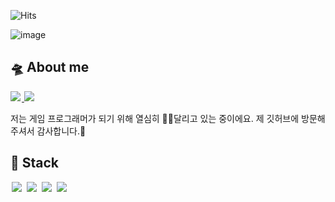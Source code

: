 
<!--방문자 수, 깃허브 팔로워 수-->
![Hits](https://hits.seeyoufarm.com/api/count/incr/badge.svg?url=https%3A%2F%2Fgithub.com%2Fansohxxn&count_bg=%23FFC500&title_bg=%23555555&icon=diaspora.svg&icon_color=%23FFDD00&title=visitors&edge_flat=false)

![image](https://www.google.com/urlsa=i&url=https%3A%2F%2Fwww.pinterest.co.kr%2Fpin%2F651192427365320908%2F&psig=AOvVaw0SvKO32GjCXqU8uGlwPPtU&ust=1611725787973000&source=images&cd=vfe&ved=0CAIQjRxqFwoTCLCR5crwuO4CFQAAAAAdAAAAABAI)

## 🛸 About me

<a href="https://GSMYunsung.github.io/">
    <img src = "https://img.shields.io/badge/MY%20BLOG-yellow?&style=flat&logo=github&logoColor=black" style="height : auto; margin-right : 2px;"/>
</a>
<a href="ㄹㅇ">
    <img src ="(https://img.shields.io/badge/facebook-1877f2?style=flat-square&logo=facebook&logoColor=white&link=https://www.facebook.com/zzsza)](https://www.facebook.com/zzsza)"/>
</a>
 
<br>

저는 게임 프로그래머가 되기 위해 열심히 🏃‍♀️달리고 있는 중이에요. 제 깃허브에 방문해주셔서 감사합니다.🥰


## 🥇 Stack

<img src = "https://img.shields.io/badge/-C-black?style=flat&logo=c%2B%2B" style="height : auto; margin-left : 2px; margin-right : 2px;"/> <img src = "https://img.shields.io/badge/-C++-black?style=flat&logo=c%2B%2B" style="height : auto; margin-left : 2px; margin-right : 2px;"/> <img src = "https://img.shields.io/badge/-C%23%20-black?style=flat&logo=C%20Sharp" style="height : auto; margin-left : 2px; margin-right : 2px;"/> <img src="https://img.shields.io/badge/unity%20-%23000000.svg?&style=flat&logo=unity&logoColor=white" style="height : auto; margin-left : 2px; margin-right : 2px;"/>


